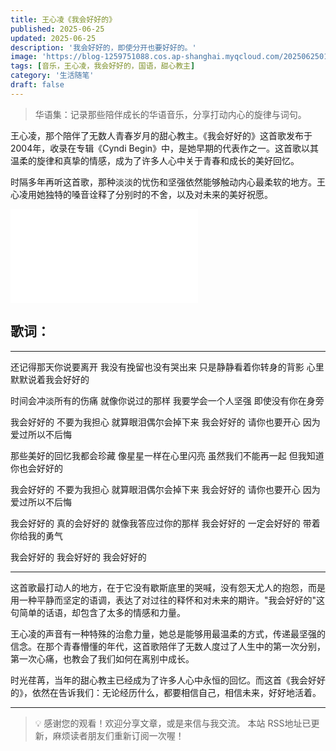 ```yaml
---
title: 王心凌《我会好好的》
published: 2025-06-25
updated: 2025-06-25
description: '我会好好的，即使分开也要好好的。'
image: 'https://blog-1259751088.cos.ap-shanghai.myqcloud.com/20250625014851848.png?imageSlim'
tags: [音乐，王心凌，我会好好的，国语，甜心教主]
category: '生活随笔'
draft: false
---
```


> 华语集：记录那些陪伴成长的华语音乐，分享打动内心的旋律与词句。

王心凌，那个陪伴了无数人青春岁月的甜心教主。《我会好好的》这首歌发布于2004年，收录在专辑《Cyndi Begin》中，是她早期的代表作之一。这首歌以其温柔的旋律和真挚的情感，成为了许多人心中关于青春和成长的美好回忆。

时隔多年再听这首歌，那种淡淡的忧伤和坚强依然能够触动内心最柔软的地方。王心凌用她独特的嗓音诠释了分别时的不舍，以及对未来的美好祝愿。

<iframe src="//player.bilibili.com/player.html?isOutside=true&aid=257564515&bvid=BV15Y411T7Cq&cid=749097148&p=1" scrolling="no" border="0" frameborder="no" framespacing="0" allowfullscreen="true"></iframe>

## 歌词：

---

还记得那天你说要离开
我没有挽留也没有哭出来
只是静静看着你转身的背影
心里默默说着我会好好的

时间会冲淡所有的伤痛
就像你说过的那样
我要学会一个人坚强
即使没有你在身旁

我会好好的 不要为我担心
就算眼泪偶尔会掉下来
我会好好的 请你也要开心
因为爱过所以不后悔

那些美好的回忆我都会珍藏
像星星一样在心里闪亮
虽然我们不能再一起
但我知道你也会好好的

我会好好的 不要为我担心
就算眼泪偶尔会掉下来
我会好好的 请你也要开心
因为爱过所以不后悔

我会好好的 真的会好好的
就像我答应过你的那样
我会好好的 一定会好好的
带着你给我的勇气

我会好好的
我会好好的
我会好好的

---

这首歌最打动人的地方，在于它没有歇斯底里的哭喊，没有怨天尤人的抱怨，而是用一种平静而坚定的语调，表达了对过往的释怀和对未来的期许。"我会好好的"这句简单的话语，却包含了太多的情感和力量。

王心凌的声音有一种特殊的治愈力量，她总是能够用最温柔的方式，传递最坚强的信念。在那个青春懵懂的年代，这首歌陪伴了无数人度过了人生中的第一次分别，第一次心痛，也教会了我们如何在离别中成长。

时光荏苒，当年的甜心教主已经成为了许多人心中永恒的回忆。而这首《我会好好的》，依然在告诉我们：无论经历什么，都要相信自己，相信未来，好好地活着。

---

> 💡 感谢您的观看！欢迎分享文章，或是来信与我交流。
> 本站 RSS地址已更新，麻烦读者朋友们重新订阅一次喔！